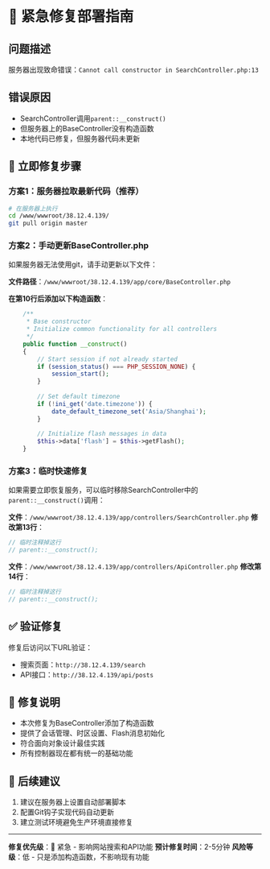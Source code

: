 # 🚨 紧急修复部署指南

## 问题描述
服务器出现致命错误：`Cannot call constructor in SearchController.php:13`

## 错误原因
- SearchController调用`parent::__construct()`
- 但服务器上的BaseController没有构造函数
- 本地代码已修复，但服务器代码未更新

## 🔧 立即修复步骤

### 方案1：服务器拉取最新代码（推荐）
```bash
# 在服务器上执行
cd /www/wwwroot/38.12.4.139/
git pull origin master
```

### 方案2：手动更新BaseController.php
如果服务器无法使用git，请手动更新以下文件：

**文件路径**：`/www/wwwroot/38.12.4.139/app/core/BaseController.php`

**在第10行后添加以下构造函数**：
```php
    /**
     * Base constructor
     * Initialize common functionality for all controllers
     */
    public function __construct()
    {
        // Start session if not already started
        if (session_status() === PHP_SESSION_NONE) {
            session_start();
        }
        
        // Set default timezone
        if (!ini_get('date.timezone')) {
            date_default_timezone_set('Asia/Shanghai');
        }
        
        // Initialize flash messages in data
        $this->data['flash'] = $this->getFlash();
    }
```

### 方案3：临时快速修复
如果需要立即恢复服务，可以临时移除SearchController中的`parent::__construct()`调用：

**文件**：`/www/wwwroot/38.12.4.139/app/controllers/SearchController.php`
**修改第13行**：
```php
// 临时注释掉这行
// parent::__construct();
```

**文件**：`/www/wwwroot/38.12.4.139/app/controllers/ApiController.php`
**修改第14行**：
```php
// 临时注释掉这行
// parent::__construct();
```

## ✅ 验证修复
修复后访问以下URL验证：
- 搜索页面：`http://38.12.4.139/search`
- API接口：`http://38.12.4.139/api/posts`

## 📝 修复说明
- 本次修复为BaseController添加了构造函数
- 提供了会话管理、时区设置、Flash消息初始化
- 符合面向对象设计最佳实践
- 所有控制器现在都有统一的基础功能

## 🔄 后续建议
1. 建议在服务器上设置自动部署脚本
2. 配置Git钩子实现代码自动更新
3. 建立测试环境避免生产环境直接修复

---
**修复优先级**：🔴 紧急 - 影响网站搜索和API功能
**预计修复时间**：2-5分钟
**风险等级**：低 - 只是添加构造函数，不影响现有功能
